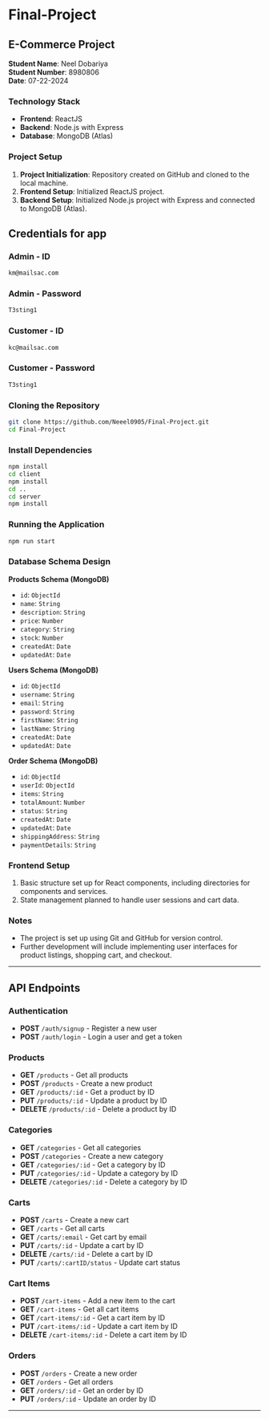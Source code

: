 # Final-Project

## E-Commerce Project

**Student Name**: Neel Dobariya  
**Student Number**: 8980806  
**Date**: 07-22-2024

### Technology Stack

- **Frontend**: ReactJS
- **Backend**: Node.js with Express
- **Database**: MongoDB (Atlas)

### Project Setup

1. **Project Initialization**: Repository created on GitHub and cloned to the local machine.
2. **Frontend Setup**: Initialized ReactJS project.
3. **Backend Setup**: Initialized Node.js project with Express and connected to MongoDB (Atlas).

## Credentials for app
### Admin - ID
```bash
km@mailsac.com
```
### Admin - Password
```bash
T3sting1
```

### Customer - ID
```bash
kc@mailsac.com
```
### Customer - Password
```bash
T3sting1
```

### Cloning the Repository

```bash
git clone https://github.com/Neeel0905/Final-Project.git
cd Final-Project
```
### Install Dependencies
```bash
npm install
cd client
npm install
cd ..
cd server
npm install
```

### Running the Application
```bash 
npm run start
```

### Database Schema Design

**Products Schema (MongoDB)**

- `id`: `ObjectId`
- `name`: `String`
- `description`: `String`
- `price`: `Number`
- `category`: `String`
- `stock`: `Number`
- `createdAt`: `Date`
- `updatedAt`: `Date`

**Users Schema (MongoDB)**

- `id`: `ObjectId`
- `username`: `String`
- `email`: `String`
- `password`: `String`
- `firstName`: `String`
- `lastName`: `String`
- `createdAt`: `Date`
- `updatedAt`: `Date`

**Order Schema (MongoDB)**

- `id`: `ObjectId`
- `userId`: `ObjectId`
- `items`: `String`
- `totalAmount`: `Number`
- `status`: `String`
- `createdAt`: `Date`
- `updatedAt`: `Date`
- `shippingAddress`: `String`
- `paymentDetails`: `String`

### Frontend Setup

1. Basic structure set up for React components, including directories for components and services.
2. State management planned to handle user sessions and cart data.

### Notes

- The project is set up using Git and GitHub for version control.
- Further development will include implementing user interfaces for product listings, shopping cart, and checkout.

---

## API Endpoints

### Authentication
- **POST** `/auth/signup` - Register a new user
- **POST** `/auth/login` - Login a user and get a token

### Products
- **GET** `/products` - Get all products
- **POST** `/products` - Create a new product
- **GET** `/products/:id` - Get a product by ID
- **PUT** `/products/:id` - Update a product by ID
- **DELETE** `/products/:id` - Delete a product by ID

### Categories
- **GET** `/categories` - Get all categories
- **POST** `/categories` - Create a new category
- **GET** `/categories/:id` - Get a category by ID
- **PUT** `/categories/:id` - Update a category by ID
- **DELETE** `/categories/:id` - Delete a category by ID

### Carts
- **POST** `/carts` - Create a new cart
- **GET** `/carts` - Get all carts
- **GET** `/carts/:email` - Get cart by email
- **PUT** `/carts/:id` - Update a cart by ID
- **DELETE** `/carts/:id` - Delete a cart by ID
- **PUT** `/carts/:cartID/status` - Update cart status

### Cart Items
- **POST** `/cart-items` - Add a new item to the cart
- **GET** `/cart-items` - Get all cart items
- **GET** `/cart-items/:id` - Get a cart item by ID
- **PUT** `/cart-items/:id` - Update a cart item by ID
- **DELETE** `/cart-items/:id` - Delete a cart item by ID

### Orders
- **POST** `/orders` - Create a new order
- **GET** `/orders` - Get all orders
- **GET** `/orders/:id` - Get an order by ID
- **PUT** `/orders/:id` - Update an order by ID

---